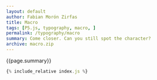 ```yaml
---  
layout: default
author: Fabian Morón Zirfas
title: Macro
tags: [P5.js, typography, macro, ]
permalink: /typography/macro
summary: Come closer. Can you still spot the character?
archive: macro.zip
---  
```


{{page.summary}}

<!-- more -->

<div id="sketch"></div>

```js
{% include_relative index.js %}
```

<script type="text/javascript" src="{{site.baseurl}}/assets/js/p5.min.js"></script>
<script type="text/javascript" src="{{site.baseurl}}/{{ page.path | replace:'.md','.js' }}"></script>